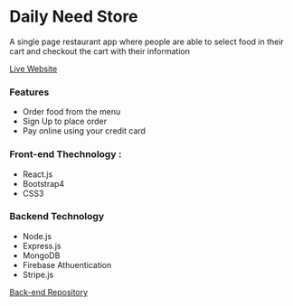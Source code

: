 # Daily Need Store
A single page restaurant app where people are able to select food in their cart and checkout the cart with their information

[Live Website](https://pedantic-albattani-7c9caa.netlify.app/) 

### Features
* Order food from the menu
* Sign Up to place order
* Pay online using your credit card

### Front-end Thechnology : 
* React.js
* Bootstrap4
* CSS3

### Backend Technology
* Node.js
* Express.js
* MongoDB
* Firebase Athuentication 
* Stripe.js

[Back-end Repository](https://github.com/marufpbt/daily-need-store-server)
